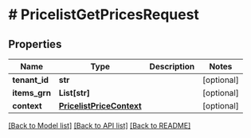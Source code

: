 # # PricelistGetPricesRequest


## Properties 


Name | Type | Description | Notes
------------ | ------------- | ------------- | -------------
**tenant_id**| **str** |   | [optional]
**items_grn**| **List[str]** |   | [optional]
**context**| [**PricelistPriceContext**](PricelistPriceContext.md) |   | [optional]


[[Back to Model list]](../../README.md#models) [[Back to API list]](../../README.md#endpoints) [[Back to README]](../../README.md)

